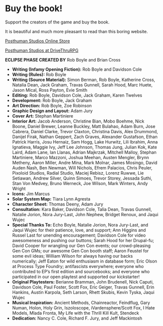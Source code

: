 # Buy the book!

Support the creators of the game and buy the book.

It is beautiful and much more pleasant to read than this boring website.

[Posthuman Studios Online Store](https://posthuman.shop/)

[Posthuman Studios at DriveThruRPG](https://www.drivethrurpg.com/browse/pub/3228/Posthuman-Studios-LLC)

**ECLIPSE PHASE CREATED BY** Rob Boyle and Brian Cross

<div class="stat-list">

- **Writing (Infamy Opening Fiction):** Rob Boyle and Davidson Cole
- **Writing (Rules):** Rob Boyle
- **Writing (Source Material):** Simon Berman, Rob Boyle, Katherine Cross, Natalia Dean, Jack Graham, Travas Gunnell, Sarah Hood, Marc Huete, Jason Mical, Ross Payton, Evie Smith
- **Editing:** Rob Boyle, Davidson Cole, Jack Graham, Karen Twelves
- **Development:** Rob Boyle, Jack Graham
- **Art Direction:** Rob Boyle, Zoe Robinson
- **Graphic Design and Layout:** Adam Jury
- **Cover Art:** Stephan Martiniere
- **Interior Art:** Jacob Anderson, Christine Bian, Mobo Boehme, Nick Boone, Daniel Brewer, Leanne Buckley, Matt Bulahao, Adam Burn, Jose Cabrera, Daniel Clarke, Trevor Claxton, Christina Davis, Alex Drummond, Danijel Firak, Nathan Geppert, Zach Graves, Alexander Gustafson, Ethan Patrick Harris, Josu Hernaiz, Sam Hogg, Lake Hurwitz, Lili Ibrahim, Anna Ignatieva, Maggie Ivy, Jeff Lee Johnson, Thomas Jung, Julian Kok, Kate Laird, Adam Lane, Ian Llanas, Adrian Majkrzak, Mitchell Malloy, Stephan Martiniere, Marco Mazzoni, Joshua Meehan, Austen Mengler, Brynn Metheny, Aaron Miller, Andre Mina, Mark Molnar, James Mosingo, David Auden Nash, Ben Newman, Will Nichols, Efrem Palacios, Chris Peuler, Pixoloid Studios, Radial Studio, Maciej Rebisz, Lorenz Ruwwe, Lie Setiawan, Andrew Silver, Quinn Simoes, Trevor Storey, Jessada Suthi, Stan Von Medvey, Bruno Werneck, Joe Wilson, Mark Winters, Andy Wright
- **Icons:** Jim Marcus
- **Solar System Map:** Tiara Lynn Agresta
- **Character Sheet:** Thomas Deeny, Adam Jury
- **Consultation:** Kara Baker, Davidson Cole, Talia Dean, Travas Gunnell, Natalie Jorion, Nora Jury-Last, John Nephew, Bridget Renoux, and Jaqui Wujec
- **Special Thanks To:** Echo Boyle, Natalie Jorion, Nora Jury-Last, and Jaqui Wujec for their patience, love, and support; Ann Higgins and Russel Last for unending encouragement; Davidson Cole for video awesomeness and pushing our buttons; Sarah Hood for her Drupal-fu; David Cooper for wrangling our Gen Con events; our crowd-pleasing Gen Con GMs; our awesome Gen Con booth staff; Aaron Feustel for some evil ideas; William Wilson for always having our backs numerically; Jeff Eaton for wild enthusiasm in database form; Eric Olson at Process Type Foundry; antifascists everywhere; everyone who contributed to EP’s first edition and sourcebooks; and everyone who participated in our open playtest and supported our kickstarter!
- **Original Playtesters:** Berianne Bramman, John Brudenell, Nick Caputi, Davidson Cole, Paul Foster, Scott Fox, Eric Geiger, Travas Gunnell, Erin Hankins, Austin Karpola, Seth Larson, Rhett Skubis, Kevin Tyska, Jaqui Wujec
- **Musical Inspiration:** Ancient Methods, Chainreactor, Feindflug, Gary Numan, Holon, Holy Grin, Iszoloscope, iVardensphere/Scott Fox, I Hate Models, Mlada Fronta, My Life with the Thrill Kill Kult, Stendeck
- **Dedication:** Nancy C. Cole, Richard F. Jury, and Jeff Mackintosh

</div>